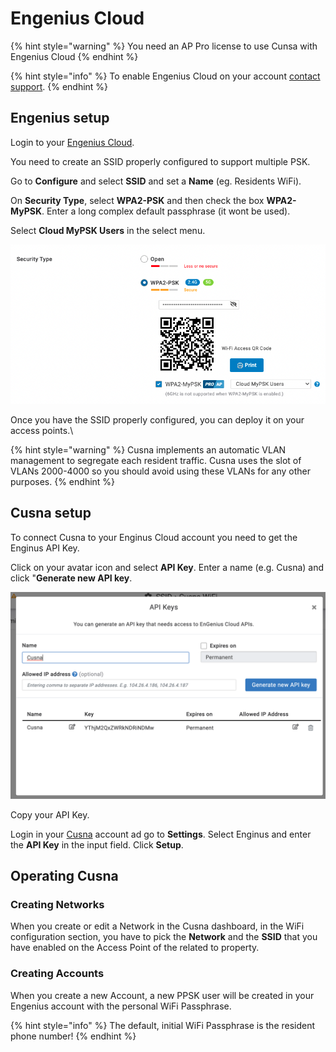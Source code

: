 # Engenius Cloud

{% hint style="warning" %}
You need an AP Pro license to use Cunsa with Engenius Cloud
{% endhint %}

{% hint style="info" %}
To enable Engenius Cloud on your account [contact support](mailto:support@cloud4wi.com).
{% endhint %}

## Engenius setup&#x20;

Login to your [Engenius Cloud](https://cloud.engenius.ai).

You need to create an SSID properly configured to support multiple PSK.

Go to **Configure** and select **SSID** and set a **Name** (eg. Residents WiFi).

On **Security Type**, select **WPA2-PSK** and then check the box **WPA2-MyPSK**.  Enter a long complex default passphrase (it wont be used).

Select **Cloud MyPSK Users** in the select menu.

![](<../../.gitbook/assets/image (133).png>)

Once you have the SSID properly configured, you can deploy it on your access points.\


{% hint style="warning" %}
Cusna implements an automatic VLAN management to segregate each resident traffic. Cusna uses the slot of VLANs 2000-4000 so you should avoid using these VLANs for any other purposes.
{% endhint %}

## Cusna setup

To connect Cusna to your Enginus Cloud account you need to get the Enginus API Key.

Click on your avatar icon and select **API Key**. Enter a name (e.g. Cusna) and click "**Generate new API key**.

![](<../../.gitbook/assets/image (160).png>)

Copy your API Key.

Login in your [Cusna](https://cusna.io) account ad go to **Settings**. Select Enginus and enter the **API Key** in the input field. Click **Setup**.



## Operating Cusna



### Creating Networks

When you create or edit a Network in the Cusna dashboard, in the WiFi configuration section, you have to pick the **Network** and the **SSID** that you have enabled on the Access Point of the related to property.



### Creating Accounts

When you create a new  Account, a new PPSK user will be created in your Engenius account with the personal WiFi Passphrase.

{% hint style="info" %}
The default, initial WiFi Passphrase is the resident phone number!
{% endhint %}








